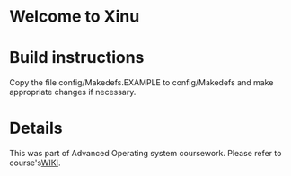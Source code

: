 # Welcome to Xinu

# Build instructions

Copy the file config/Makedefs.EXAMPLE to config/Makedefs and make appropriate changes if necessary.

# Details

This was part of Advanced Operating system coursework. Please refer to course's[WIKI](https://github.iu.edu/SOIC-Operating-Systems/AOS-FA16/wiki).

